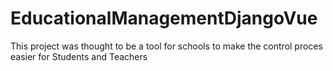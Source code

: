 # EducationalManagementDjangoVue
This project was thought to be a tool for schools to make the control proces easier for Students and Teachers
